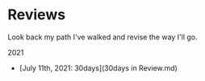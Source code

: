 # Reviews

Look back my path I've walked and revise the way I'll go.

2021
- [July 11th, 2021: 30days](30days in Review.md)
